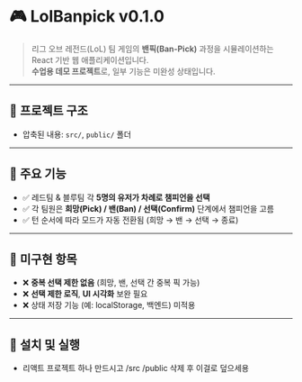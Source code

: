 # 🎮 LolBanpick v0.1.0

> 리그 오브 레전드(LoL) 팀 게임의 **밴픽(Ban-Pick)** 과정을 시뮬레이션하는 React 기반 웹 애플리케이션입니다.  
> **수업용 데모 프로젝트**로, 일부 기능은 미완성 상태입니다.

---

## 📁 프로젝트 구조

- 압축된 내용: `src/`, `public/` 폴더  

---

## 🔑 주요 기능

- ✅ 레드팀 & 블루팀 각 **5명의 유저가 차례로 챔피언을 선택**
- ✅ 각 팀원은 **희망(Pick) / 밴(Ban) / 선택(Confirm)** 단계에서 챔피언을 고름
- ✅ 턴 순서에 따라 모드가 자동 전환됨 (희망 → 밴 → 선택 → 종료)

---

## 🚧 미구현 항목

- ❌ **중복 선택 제한 없음** (희망, 밴, 선택 간 중복 픽 가능)
- ❌ **선택 제한 로직**, **UI 시각화** 보완 필요
- ❌ 상태 저장 기능 (예: localStorage, 백엔드) 미적용

---

## 🧪 설치 및 실행
- 리액트 프로젝트 하나 만드시고 /src /public 삭제 후 이걸로 덮으세용
